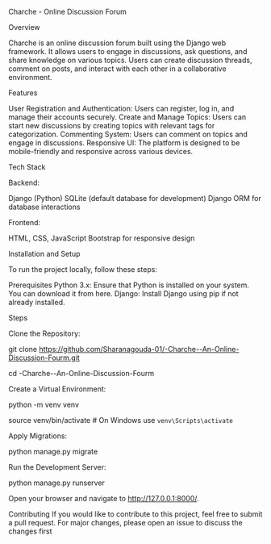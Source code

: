 Charche - Online Discussion Forum

Overview

Charche is an online discussion forum built using the Django web framework. It allows users to engage in discussions, ask questions, and share knowledge on various topics. Users can create discussion threads, comment on posts, and interact with each other in a collaborative environment.

Features

User Registration and Authentication: Users can register, log in, and manage their accounts securely.
Create and Manage Topics: Users can start new discussions by creating topics with relevant tags for categorization.
Commenting System: Users can comment on topics and engage in discussions.
Responsive UI: The platform is designed to be mobile-friendly and responsive across various devices.

Tech Stack

Backend:

Django (Python)
SQLite (default database for development)
Django ORM for database interactions

Frontend:

HTML, CSS, JavaScript
Bootstrap for responsive design

Installation and Setup

To run the project locally, follow these steps:

Prerequisites
Python 3.x: Ensure that Python is installed on your system. You can download it from here.
Django: Install Django using pip if not already installed.

Steps

Clone the Repository:

git clone https://github.com/Sharanagouda-01/-Charche--An-Online-Discussion-Fourm.git

cd -Charche--An-Online-Discussion-Fourm

Create a Virtual Environment:

python -m venv venv

source venv/bin/activate  # On Windows use `venv\Scripts\activate`

Apply Migrations:


python manage.py migrate

Run the Development Server:


python manage.py runserver

Open your browser and navigate to http://127.0.0.1:8000/.

Contributing
If you would like to contribute to this project, feel free to submit a pull request. For major changes, please open an issue to discuss the changes first
